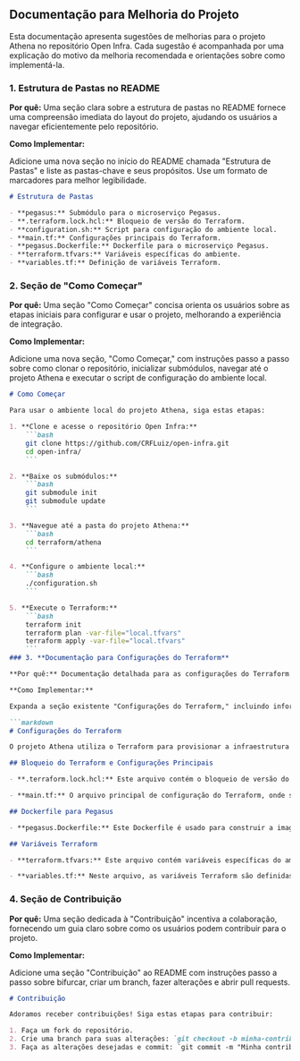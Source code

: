 ## Documentação para Melhoria do Projeto

Esta documentação apresenta sugestões de melhorias para o projeto Athena no repositório Open Infra. Cada sugestão é acompanhada por uma explicação do motivo da melhoria recomendada e orientações sobre como implementá-la.

### 1. **Estrutura de Pastas no README**

**Por quê:** Uma seção clara sobre a estrutura de pastas no README fornece uma compreensão imediata do layout do projeto, ajudando os usuários a navegar eficientemente pelo repositório.

**Como Implementar:**

Adicione uma nova seção no início do README chamada "Estrutura de Pastas" e liste as pastas-chave e seus propósitos. Use um formato de marcadores para melhor legibilidade.

```markdown
# Estrutura de Pastas

- **pegasus:** Submódulo para o microserviço Pegasus.
- **.terraform.lock.hcl:** Bloqueio de versão do Terraform.
- **configuration.sh:** Script para configuração do ambiente local.
- **main.tf:** Configurações principais do Terraform.
- **pegasus.Dockerfile:** Dockerfile para o microserviço Pegasus.
- **terraform.tfvars:** Variáveis específicas do ambiente.
- **variables.tf:** Definição de variáveis Terraform.
```

### 2. **Seção de "Como Começar"**

**Por quê:** Uma seção "Como Começar" concisa orienta os usuários sobre as etapas iniciais para configurar e usar o projeto, melhorando a experiência de integração.

**Como Implementar:**

Adicione uma nova seção, "Como Começar," com instruções passo a passo sobre como clonar o repositório, inicializar submódulos, navegar até o projeto Athena e executar o script de configuração do ambiente local.

```markdown
# Como Começar

Para usar o ambiente local do projeto Athena, siga estas etapas:

1. **Clone e acesse o repositório Open Infra:**
    ```bash
    git clone https://github.com/CRFLuiz/open-infra.git
    cd open-infra/
    ```

2. **Baixe os submódulos:**
    ```bash
    git submodule init
    git submodule update
    ```

3. **Navegue até a pasta do projeto Athena:**
    ```bash
    cd terraform/athena
    ```

4. **Configure o ambiente local:**
    ```bash
    ./configuration.sh
    ```

5. **Execute o Terraform:**
    ```bash
    terraform init
    terraform plan -var-file="local.tfvars"
    terraform apply -var-file="local.tfvars"
    ```
### 3. **Documentação para Configurações do Terraform**

**Por quê:** Documentação detalhada para as configurações do Terraform fornece clareza sobre arquivos-chave e seus propósitos.

**Como Implementar:**

Expanda a seção existente "Configurações do Terraform," incluindo informações sobre `.terraform.lock.hcl`, `main.tf`, `pegasus.Dockerfile`, `terraform.tfvars` e `variables.tf`. Explique o papel e a importância de cada arquivo.

```markdown
# Configurações do Terraform

O projeto Athena utiliza o Terraform para provisionar a infraestrutura local. Aqui estão detalhes sobre as principais configurações.

## Bloqueio do Terraform e Configurações Principais

- **.terraform.lock.hcl:** Este arquivo contém o bloqueio de versão do Terraform. Certifique-se de revisar este arquivo antes de fazer alterações significativas nas configurações do Terraform.

- **main.tf:** O arquivo principal de configuração do Terraform, onde são definidas as configurações específicas do ambiente local.

## Dockerfile para Pegasus

- **pegasus.Dockerfile:** Este Dockerfile é usado para construir a imagem Docker para o microserviço Pegasus. Certifique-se de revisar e personalizar conforme necessário.

## Variáveis Terraform

- **terraform.tfvars:** Este arquivo contém variáveis específicas do ambiente local. Antes de executar o Terraform, certifique-se de revisar e fornecer os valores necessários.

- **variables.tf:** Neste arquivo, as variáveis Terraform são definidas. Certifique-se de revisar caso precise ajustar as variáveis.
```

### 4. **Seção de Contribuição**

**Por quê:** Uma seção dedicada à "Contribuição" incentiva a colaboração, fornecendo um guia claro sobre como os usuários podem contribuir para o projeto.

**Como Implementar:**

Adicione uma seção "Contribuição" ao README com instruções passo a passo sobre bifurcar, criar um branch, fazer alterações e abrir pull requests.

```markdown
# Contribuição

Adoramos receber contribuições! Siga estas etapas para contribuir:

1. Faça um fork do repositório.
2. Crie uma branch para suas alterações: `git checkout -b minha-contribuicao`.
3. Faça as alterações desejadas e commit: `git commit -m "Minha contrib